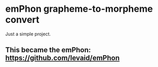 # emPhon grapheme-to-morpheme convert
Just a simple project.

## This became the emPhon: https://github.com/levaid/emPhon
